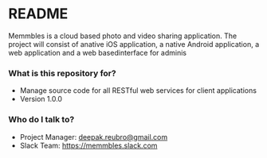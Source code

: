 # README #

Memmbles is a cloud based photo and video sharing application. The project will consist of anative iOS application, a native Android application, a web application and a web basedinterface for adminis

### What is this repository for? ###

* Manage source code for all RESTful web services for client applications
* Version 1.0.0

### Who do I talk to? ###

* Project Manager: deepak.reubro@gmail.com
* Slack Team: https://memmbles.slack.com